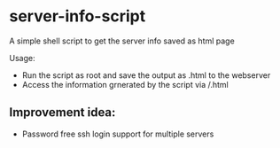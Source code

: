 # server-info-script
A simple shell script to get the server info saved as html page

Usage:
- Run the script as root and save the output as <filename>.html to the webserver 
- Access the information grnerated by the script via <yourdomain>/<filename>.html

Improvement idea:
-----------------
- Password free ssh login support for multiple servers

